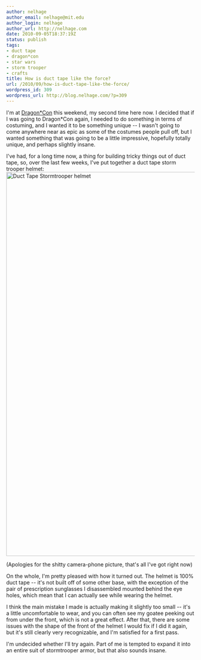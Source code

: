```yaml
---
author: nelhage
author_email: nelhage@mit.edu
author_login: nelhage
author_url: http://nelhage.com
date: 2010-09-05T18:37:19Z
status: publish
tags:
- duct tape
- dragon*con
- star wars
- storm trooper
- crafts
title: How is duct tape like the force?
url: /2010/09/how-is-duct-tape-like-the-force/
wordpress_id: 309
wordpress_url: http://blog.nelhage.com/?p=309
---
```


I'm at [Dragon*Con][dragoncon] this weekend, my second time here now. I decided that if I was going to Dragon*Con again, I needed to do something in terms of costuming, and I wanted it to be something unique -- I wasn't going to come anywhere near as epic as some of the costumes people pull off, but I wanted something that was going to be a little impressive, hopefully totally unique, and perhaps slightly insane.

I've had, for a long time now, a thing for building tricky things out of duct tape, so, over the last few weeks, I've put together a duct tape storm trooper helmet:
<a href="/images/posts/2010/09/duct-tape-helm.jpg"><img src="/images/posts/2010/09/IMG_20100905_182025-768x1024.jpg" alt="Duct Tape Stormtrooper helmet" title="Stormtrooper helmet" width="768" height="1024" class="aligncenter size-large wp-image-310" /></a>

(Apologies for the shitty camera-phone picture, that's all I've got right now)

On the whole, I'm pretty pleased with how it turned out. The helmet is 100% duct tape -- it's not built off of some other base, with the exception of the pair of prescription sunglasses I disassembled mounted behind the eye holes, which mean that I can actually see while wearing the helmet.

I think the main mistake I made is actually making it slightly too small -- it's a little uncomfortable to wear, and you can often see my goatee peeking out from under the front, which is not a great effect. After that, there are some issues with the shape of the front of the helmet I would fix if I did it again, but it's still clearly very recognizable, and I'm satisfied for a first pass.

I'm undecided whether I'll try again. Part of me is tempted to expand it into an entire suit of stormtrooper armor, but that also sounds insane.

[dragoncon]: http://www.dragoncon.org/
